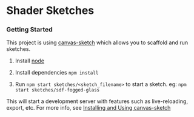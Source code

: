 # Shader Sketches

### Getting Started

This project is using [canvas-sketch](https://github.com/mattdesl/canvas-sketch) which allows you to scaffold and run sketches.

1. Install [node](https://nodejs.org/en/download)

2. Install dependencies `npm install`

3. Run `npm start sketches/<sketch_filename>` to start a sketch. eg: `npm start sketches/sdf-fogged-glass`

This will start a development server with features such as live-reloading, export, etc. For more info, see [Installing and Using canvas-sketch](https://github.com/mattdesl/canvas-sketch/blob/master/docs/installation.md)
